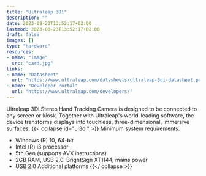 ```yaml
---
title: "Ultraleap 3Di"
description: ""
date: 2023-08-23T13:52:17+02:00
lastmod: 2023-08-23T13:52:17+02:00
draft: false
images: []
type: "hardware"
resources:
- name: "image"
  src: "card.jpg"
links:
- name: "Datasheet"
  url: "https://www.ultraleap.com/datasheets/ultraleap-3di-datasheet.pdf"
- name: "Developer Portal"
  url: "https://www.ultraleap.com/developers/"
---
```

Ultraleap 3Di Stereo Hand Tracking Camera is designed to be connected to any screen or kiosk. Together with Ultraleap's world-leading software, the device transforms displays into touchless, three-dimensional, immersive surfaces.
{{< collapse id="ul3di" >}}
Minimum system requirements:

- Windows (R) 10, 64-bit
- Intel (R) i3 processor
- 5th Gen (supports AVX instructions)
- 2GB RAM, USB 2.0. BrightSign XT1144, mains power
- USB 2.0 Additional platforms
{{</ collapse >}}